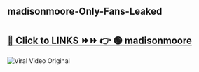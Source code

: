 
 ## madisonmoore-Only-Fans-Leaked

# <h2><a href="https://clipsfans.com/madisonmoore&ref=git">🔗 Click to LINKS ⏩⏩ 👉 🟢 madisonmoore </a></h2>

<a href="https://clipsfans.com/madisonmoore&ref=git" rel="nofollow" data-target="animated-image.originalLink"><img src="https://i.ibb.co.com/xMMVF88/686577567.gif" alt="Viral Video Original" style="max-width: 100%; display: inline-block;" data-target="animated-image.originalImage"></a>
